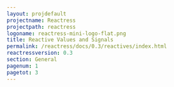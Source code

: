 ```yaml
---
layout: projdefault
projectname: Reactress
projectpath: reactress
logoname: reactress-mini-logo-flat.png
title: Reactive Values and Signals
permalink: /reactress/docs/0.3/reactives/index.html
reactressversion: 0.3
section: General
pagenum: 1
pagetot: 3
---
```



